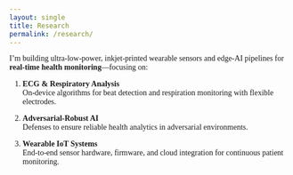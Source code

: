 ```yaml
---
layout: single
title: Research
permalink: /research/
---
```


I’m building ultra‑low‑power, inkjet‑printed wearable sensors and edge‑AI pipelines for **real‑time health monitoring**—focusing on:

1. **ECG & Respiratory Analysis**  
   On‑device algorithms for beat detection and respiration monitoring with flexible electrodes.

2. **Adversarial‑Robust AI**  
   Defenses to ensure reliable health analytics in adversarial environments.

3. **Wearable IoT Systems**  
   End‑to‑end sensor hardware, firmware, and cloud integration for continuous patient monitoring.


<style>
body, p, li, h1, h2, h3, h4, h5, h6 {
  font-family: 'Times New Roman', Times, serif !important;
}
.sidebar, .author__content {
  filter: none !important;
  opacity: 1 !important;
  transition: none !important;
}
</style>